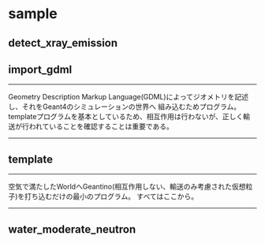 # sample

## detect_xray_emission

## import_gdml

   ***
   Geometry Description Markup Language(GDML)によってジオメトリを記述し、それをGeant4のシミュレーションの世界へ
   組み込むためプログラム。
   templateプログラムを基本としているため、相互作用は行わないが、正しく輸送が行われていることを確認することは重要である。
   ***

## template

   ***
   空気で満たしたWorldへGeantino(相互作用しない、輸送のみ考慮された仮想粒子)を打ち込むだけの最小のプログラム。
   すべてはここから。
   ***

## water_moderate_neutron